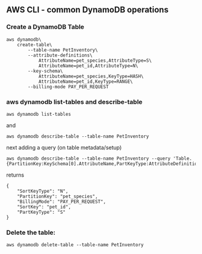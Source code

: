 ## AWS CLI - common DynamoDB operations

### Create a DynamoDB Table 
```
aws dynamodb\
    create-table\
        --table-name PetInventory\
        --attribute-definitions\
            AttributeName=pet_species,AttributeType=S\
            AttributeName=pet_id,AttributeType=N\
        --key-schema\
            AttributeName=pet_species,KeyType=HASH\
            AttributeName=pet_id,KeyType=RANGE\
        --billing-mode PAY_PER_REQUEST
```

### aws dynamodb list-tables and describe-table

```
aws dynamodb list-tables
```

and

```
aws dynamodb describe-table --table-name PetInventory
```

next adding a query (on table metadata/setup)
```
aws dynamodb describe-table --table-name PetInventory --query 'Table.{PartitionKey:KeySchema[0].AttributeName,PartKeyType:AttributeDefinitions[1].AttributeType,SortKey:KeySchema[1].AttributeName,SortKeyType:AttributeDefinitions[0].AttributeType,BillingMode:BillingModeSummary.BillingMode}'
```
returns
```
{
    "SortKeyType": "N",
    "PartitionKey": "pet_species",
    "BillingMode": "PAY_PER_REQUEST",
    "SortKey": "pet_id",
    "PartKeyType": "S"
}
```


### Delete the table:

```
aws dynamodb delete-table --table-name PetInventory
```


